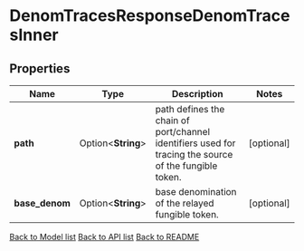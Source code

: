 # DenomTracesResponseDenomTracesInner

## Properties

Name | Type | Description | Notes
------------ | ------------- | ------------- | -------------
**path** | Option<**String**> | path defines the chain of port/channel identifiers used for tracing the source of the fungible token. | [optional]
**base_denom** | Option<**String**> | base denomination of the relayed fungible token. | [optional]

[Back to Model list](../README.md#documentation-for-models) [Back to API list](../README.md#documentation-for-api-endpoints) [Back to README](../README.md)


